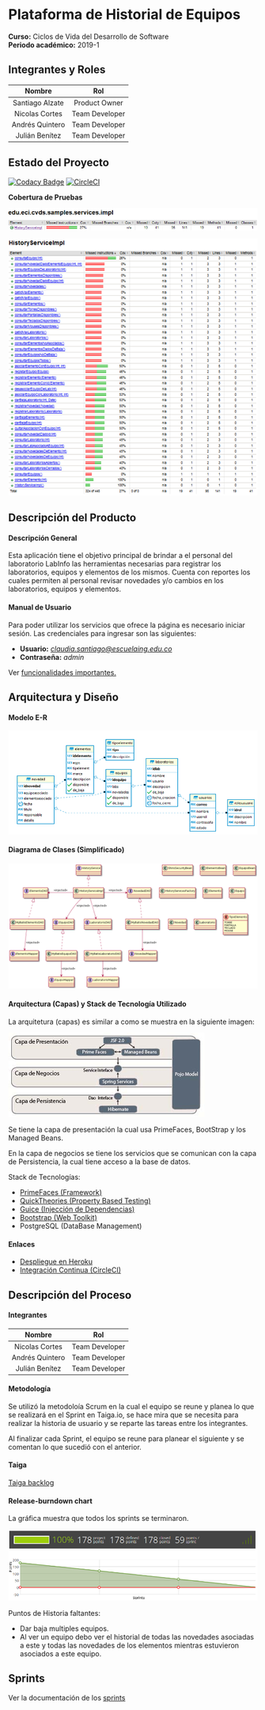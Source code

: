 # Plataforma de Historial de Equipos
 
**Curso:** Ciclos de Vida del Desarrollo de Software \
**Periodo académico:** 2019-1

## Integrantes y Roles

|     Nombre    |     Rol         |
|:--------------:|:-------------: |
|Santiago Alzate|Product Owner    |
|Nicolas Cortes |Team Developer   |
|Andrés Quintero|Team Developer   |
|Julián Benítez |Team Developer   |

## Estado del Proyecto
[![Codacy Badge](https://api.codacy.com/project/badge/Grade/1d786a743cf54409b03ec51ed51060ac)](https://app.codacy.com/app/JulianBenitez99/CVDS-Plataforma-Historial-Equipos?utm_source=github.com&utm_medium=referral&utm_content=cvds-squad/CVDS-Plataforma-Historial-Equipos&utm_campaign=Badge_Grade_Dashboard)
[![CircleCI](https://circleci.com/gh/cvds-squad/CVDS-Plataforma-Historial-Equipos.svg?style=svg)](https://circleci.com/gh/cvds-squad/CVDS-Plataforma-Historial-Equipos)

**Cobertura de Pruebas**

![](resources/tests/jacocoT1.png)

![](resources/tests/listTest.png)

## Descripción del Producto

#### Descripción General
Esta aplicación tiene el objetivo principal de brindar a el personal del laboratorio
LabInfo las herramientas necesarias para registrar los laboratorios, equipos y elementos de 
los mismos. Cuenta con reportes los cuales permiten al personal revisar novedades y/o cambios
en los laboratorios, equipos y elementos.

#### Manual de Usuario
Para poder utilizar los servicios que ofrece la página es necesario iniciar sesión.
Las credenciales para ingresar son las siguientes:
+ **Usuario:** *claudia.santiago@escuelaing.edu.co*
+ **Contraseña:** *admin*

Ver [funcionalidades importantes.](resources/markdowns/funcionalidades/funcionalidad.md)


## Arquitectura y Diseño

#### Modelo E-R
![](resources/modelos/Diagrama%20ER.png)

#### Diagrama de Clases (Simplificado)
![](resources/modelos/Diagrama%20Clases.png)

#### Arquitectura (Capas) y Stack de Tecnología Utilizado
La arquitetura (capas) es similar a como se muestra en la siguiente
imagen:

![](resources/modelos/ArquitecturaCapas.png)

Se tiene la capa de presentación la cual usa PrimeFaces, BootStrap y los 
Managed Beans.

En la capa de negocios se tiene los servicios que se comunican
con la capa de Persistencia, la cual tiene acceso a la base de datos.

Stack de Tecnologías:
   * [PrimeFaces (Framework)](https://www.primefaces.org/)
   * [QuickTheories (Property Based Testing)](https://github.com/quicktheories/QuickTheories)
   * [Guice (Injección de Dependencias)](https://github.com/google/guice)
   * [Bootstrap (Web Toolkit)](https://getbootstrap.com/)
   * PostgreSQL (DataBase Management)
   

#### Enlaces
+ [Despliegue en Heroku](https://cvds-equipment-history.herokuapp.com/)
+ [Integración Continua (CircleCI)](https://circleci.com/gh/cvds-squad/CVDS-Plataforma-Historial-Equipos)

## Descripción del Proceso
#### Integrantes
|     Nombre    |     Rol         |
|:--------------:|:-------------: |
|Nicolas Cortes |Team Developer   |
|Andrés Quintero|Team Developer   |
|Julián Benítez |Team Developer   |

#### Metodología
Se utilizó la metodoloía Scrum en la cual
el equipo se reune y planea lo que se realizará en el
 Sprint en Taiga.io, se hace mira que se necesita para realizar la historia
 de usuario y se reparte las tareas entre los integrantes.
 
 Al finalizar cada Sprint, el equipo se reune para planear el siguiente y
 se comentan lo que sucedió con el anterior.
 

#### Taiga
[Taiga backlog](https://tree.taiga.io/project/julianbenitez99-historial-de-equipos-labinfo/backlog)

#### Release-burndown chart
La gráfica muestra que todos los sprints se terminaron.

![](resources/modelos/releaseBurnDown.png)

Puntos de Historia faltantes:
+ Dar baja multiples equipos.
+ Al ver un equipo debo ver el historial de todas las novedades asociadas a este y todas las novedades de los elementos  mientras estuvieron asociados a este equipo.

## Sprints
Ver la documentación de los [sprints](resources/markdowns/sprints/sprints.md)
